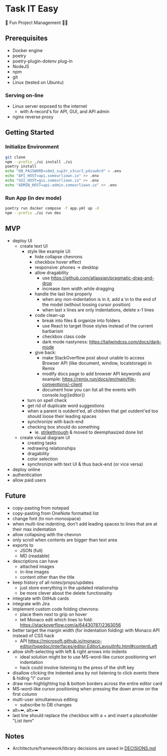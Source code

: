 # Task IT Easy

🎉 Fun Project Management 👨‍💼

## Prerequisites

- Docker engine
- poetry
- poetry-plugin-dotenv plug-in
- NodeJS
- npm
- git
- Linux (tested on Ubuntu)

### Serving on-line

- Linux server exposed to the internet
  - with A-record's for API, GUI, and API admin
- nginx reverse proxy

## Getting Started

### Initialize Environment

```bash
git clone
npm --prefix ./ui install ./ui
poetry install
echo "DB_PASSWORD=s0m3_sup3r_s3cur3_p4ssw0rd" > .env
echo "API_HOST=api.someurliown.io" >> .env
echo "GUI_HOST=gui.someurliown.io" >> .env
echo "ADMIN_HOST=api-admin.someurliown.io" >> .env
```

### Run App (in dev mode)

```bash
poetry run docker compose -f app.yml up -d
npm --prefix ./ui run dev
```

## MVP

- deploy UI
  - create text UI
    - style like example UI:
      - hide collapse chevrons
      - checkbox hover effect
      - responsive: phones -> desktop
      - allow dragability
        * use https://github.com/atlassian/pragmatic-drag-and-drop
        - increase item width while dragging
      - handle the last line properly
        - when any non-indentation is in it, add a \n to the end of the model (without loosing cursor position)
        - when last x lines are only indentations, delete x-1 lines
      - code clean-up
        - break into files & organize into folders
        - use React to target those styles instead of the current barbarism
        - checkbox class code
        - dark mode nastyness: https://tailwindcss.com/docs/dark-mode
      - give back:
        - make StackOverflow post about unable to access Browser API (like document, window, localstorage) in Remix
        - modify docs page to add browser API keywords and example: https://remix.run/docs/en/main/file-conventions/-client
        - document how you can list all the events with console.log({editor})
    - turn on spell check
    - get rid of duplicate word suggestions
    - when a parent is outdent'ed, all children that get outdent'ed too should loose their leading spaces
    - synchronize with back-end
    - checking box should do something
      - ie. [strikethrough](https://microsoft.github.io/monaco-editor/playground.html?source=v0.52.0#example-interacting-with-the-editor-line-and-inline-decorations) & moved to deemphasized done list
  - create visual diagram UI
    - creating tasks
    - redrawing relationships
    - dragability
    - color selection
    - synchronize with text UI & thus back-end (or vice versa)
- deploy online
- authentication
- allow paid users

## Future

- copy-pasting from notepad
- copy-pasting from OneNote formatted list
- change font (to non-monospace)
- when multi-line indenting, don't add leading spaces to lines that are at their max indentation
- allow collapsing with the chevron
- only scroll when contents are bigger than text area
- exports to
  - JSON (full)
  - MD (readable)
- descriptions can have
  - attached images
  - in-line images
  - content other than the title
- keep history of all notes/props/updates
  - just store everything in the updated relationship
  - be more clever about the delete functionality
- integrate with GitHub cards
- integrate with Jira
- implement custom code folding chevrons:
  - place them next to grip on hover
  - tell Monaco edit which lines to fold: https://stackoverflow.com/a/64430787/2363056
- better target the margin width (for indentation folding) with Monaco API instead of CSS hack
  - API https://microsoft.github.io/monaco-editor/typedoc/interfaces/editor.EditorLayoutInfo.html#contentLeft
- allow shift-selecting with left & right arrows into indents
  - ideal solution might be to use MS-word-like cursor positioning wrt indentation
  - hack could involve listening to the press of the shift key 
- disallow clicking the indented area by not listening to click events there & hiding "I" cursor
- draw row-highlighting top & bottom borders across the entire editor card
- MS-word-like cursor positioning when pressing the down arrow on the first column
- multi-user simultaneous editing
  - subscribe to DB changes
- alt+⬅, alt+➡
- last line should replace the checkbox with a + and insert a placeholder "List item"

## Notes

- Architecture/framework/library decisions are saved in [DECISIONS.md](DECISIONS.md)
